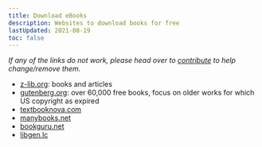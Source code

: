 ```yaml
---
title: Download eBooks
description: Websites to download books for free
lastUpdated: 2021-08-19
toc: false
---
```


*If any of the links do not work, please head over to [contribute](/contribute) to help change/remove them.*

- [z-lib.org](https://z-lib.org/): books and articles
- [gutenberg.org](https://gutenberg.org/): over 60,000 free books, focus on older works for which US copyright as expired
- [textbooknova.com](https://textbooknova.com/)
- [manybooks.net](https://manybooks.net/)
- [bookguru.net](http://bookguru.net/)
- [libgen.lc](http://libgen.lc/)